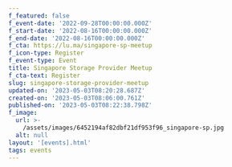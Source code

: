 ```yaml
---
f_featured: false
f_event-date: '2022-09-28T00:00:00.000Z'
f_start-date: '2022-08-16T00:00:00.000Z'
f_end-date: '2022-08-16T00:00:00.000Z'
f_cta: https://lu.ma/singapore-sp-meetup
f_icon-type: Register
f_event-type: Event
title: Singapore Storage Provider Meetup
f_cta-text: Register
slug: singapore-storage-provider-meetup
updated-on: '2023-05-03T08:20:28.687Z'
created-on: '2023-05-03T08:06:00.761Z'
published-on: '2023-05-03T08:22:38.798Z'
f_image:
  url: >-
    /assets/images/6452194af82dbf21df953f96_singapore-sp.jpg
  alt: null
layout: '[events].html'
tags: events
---
```



